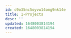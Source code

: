 ```yaml
---
id: c9o35nc5oyvw14omg9nk14e
title: 1-Projects
desc: ''
updated: 1648003814194
created: 1648003814194
---
```


